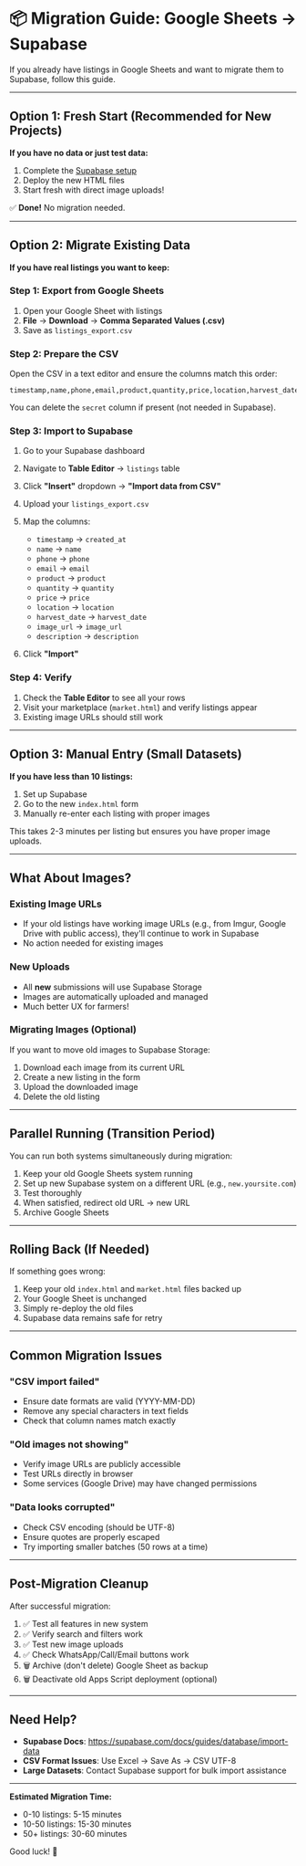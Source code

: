 # 📦 Migration Guide: Google Sheets → Supabase

If you already have listings in Google Sheets and want to migrate them to Supabase, follow this guide.

---

## Option 1: Fresh Start (Recommended for New Projects)

**If you have no data or just test data:**

1. Complete the [Supabase setup](SUPABASE_SETUP.md)
2. Deploy the new HTML files
3. Start fresh with direct image uploads!

✅ **Done!** No migration needed.

---

## Option 2: Migrate Existing Data

**If you have real listings you want to keep:**

### Step 1: Export from Google Sheets

1. Open your Google Sheet with listings
2. **File** → **Download** → **Comma Separated Values (.csv)**
3. Save as `listings_export.csv`

### Step 2: Prepare the CSV

Open the CSV in a text editor and ensure the columns match this order:

```
timestamp,name,phone,email,product,quantity,price,location,harvest_date,image_url,description,secret
```

You can delete the `secret` column if present (not needed in Supabase).

### Step 3: Import to Supabase

1. Go to your Supabase dashboard
2. Navigate to **Table Editor** → `listings` table
3. Click **"Insert"** dropdown → **"Import data from CSV"**
4. Upload your `listings_export.csv`
5. Map the columns:
   - `timestamp` → `created_at`
   - `name` → `name`
   - `phone` → `phone`
   - `email` → `email`
   - `product` → `product`
   - `quantity` → `quantity`
   - `price` → `price`
   - `location` → `location`
   - `harvest_date` → `harvest_date`
   - `image_url` → `image_url`
   - `description` → `description`

6. Click **"Import"**

### Step 4: Verify

1. Check the **Table Editor** to see all your rows
2. Visit your marketplace (`market.html`) and verify listings appear
3. Existing image URLs should still work

---

## Option 3: Manual Entry (Small Datasets)

**If you have less than 10 listings:**

1. Set up Supabase
2. Go to the new `index.html` form
3. Manually re-enter each listing with proper images

This takes 2-3 minutes per listing but ensures you have proper image uploads.

---

## What About Images?

### Existing Image URLs
- If your old listings have working image URLs (e.g., from Imgur, Google Drive with public access), they'll continue to work in Supabase
- No action needed for existing images

### New Uploads
- All **new** submissions will use Supabase Storage
- Images are automatically uploaded and managed
- Much better UX for farmers!

### Migrating Images (Optional)

If you want to move old images to Supabase Storage:

1. Download each image from its current URL
2. Create a new listing in the form
3. Upload the downloaded image
4. Delete the old listing

---

## Parallel Running (Transition Period)

You can run both systems simultaneously during migration:

1. Keep your old Google Sheets system running
2. Set up new Supabase system on a different URL (e.g., `new.yoursite.com`)
3. Test thoroughly
4. When satisfied, redirect old URL → new URL
5. Archive Google Sheets

---

## Rolling Back (If Needed)

If something goes wrong:

1. Keep your old `index.html` and `market.html` files backed up
2. Your Google Sheet is unchanged
3. Simply re-deploy the old files
4. Supabase data remains safe for retry

---

## Common Migration Issues

### "CSV import failed"
- Ensure date formats are valid (YYYY-MM-DD)
- Remove any special characters in text fields
- Check that column names match exactly

### "Old images not showing"
- Verify image URLs are publicly accessible
- Test URLs directly in browser
- Some services (Google Drive) may have changed permissions

### "Data looks corrupted"
- Check CSV encoding (should be UTF-8)
- Ensure quotes are properly escaped
- Try importing smaller batches (50 rows at a time)

---

## Post-Migration Cleanup

After successful migration:

1. ✅ Test all features in new system
2. ✅ Verify search and filters work
3. ✅ Test new image uploads
4. ✅ Check WhatsApp/Call/Email buttons work
5. 🗑️ Archive (don't delete) Google Sheet as backup
6. 🗑️ Deactivate old Apps Script deployment (optional)

---

## Need Help?

- **Supabase Docs**: https://supabase.com/docs/guides/database/import-data
- **CSV Format Issues**: Use Excel → Save As → CSV UTF-8
- **Large Datasets**: Contact Supabase support for bulk import assistance

---

**Estimated Migration Time:**
- 0-10 listings: 5-15 minutes
- 10-50 listings: 15-30 minutes  
- 50+ listings: 30-60 minutes

Good luck! 🚀

